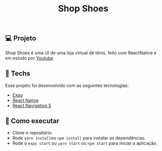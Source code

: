 <h1 align="center">Shop Shoes</h1>
<br>

## 💻 Projeto
Shop Shoes é uma UI de uma loja virtual de tênis, feito com ReactNative e em estudo por [Youtube](https://www.youtube.com/watch?v=RZbz26EVysA&ab_channel=Sujeitoprogramador)
<br>



## 🔨 Techs
Esse projeto foi desenvolvido com as seguintes tecnologias:
- [Expo](https://docs.expo.io/)
- [React Native](https://reactnative.dev/docs/getting-started)
- [React Navigation 5](https://reactnavigation.org/blog/2020/02/06/react-navigation-5.0/)



## 🚀 Como executar
- Clone o repositório.
- Rode `yarn install`ou `npm install` para instalar as dependências.
- Rode o `expo start` ou `yarn start` ou `npm start` para iniciar a aplicação.
